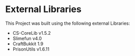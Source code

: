 # External Libraries

This Project was built using the following external Libraries:

* CS-CoreLib v1.5.2
* Slimefun v4.0
* CraftBukkit 1.9
* PrisonUtils v1.6.11